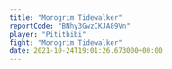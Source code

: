 ```yaml
---
title: "Morogrim Tidewalker"
reportCode: "BNhy3GwzCKJA89Vn"
player: "Pititbibi"
fight: "Morogrim Tidewalker"
date: 2021-10-24T19:01:26.673000+00:00
---
```

